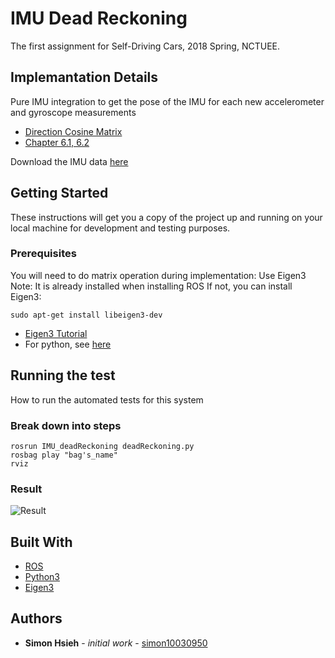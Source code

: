 # IMU Dead Reckoning
The first assignment for Self-Driving Cars, 2018 Spring, NCTUEE.

## Implemantation Details
Pure IMU integration to	get	the	pose of	the	IMU	for	each new accelerometer and gyroscope 
measurements
- [Direction Cosine Matrix](http://www.starlino.com/dcm_tutorial.html)
- [Chapter 6.1, 6.2](https://www.cl.cam.ac.uk/techreports/UCAM-CL-TR-696.pdf)

Download the IMU data [here](https://drive.google.com/file/d/1hmGRmqLOlDLXahHyDBTpedyqZl6V-Byw/view)

## Getting Started
These instructions will get you a copy of the project up and running on your local machine for development and testing purposes.

### Prerequisites
You will need to do matrix operation during implementation: Use Eigen3
Note: It is already installed when installing ROS
If not, you can install Eigen3:
```
sudo apt-get install libeigen3-dev
```
- [Eigen3 Tutorial](http://eigen.tuxfamily.org/dox-devel/group__QuickRefPage.html)
- For python, see [here](https://github.com/jrl-umi3218/Eigen3ToPython)

## Running the test
How to run the automated tests for this system

### Break down into steps
```
rosrun IMU_deadReckoning deadReckoning.py
rosbag play "bag's_name"
rviz
```

### Result
![Result](https://github.com/simon10030950/Self-Driving-Car/blob/master/IMU_DeadReckoning/src/IMU_deadReckoning/result.png)

## Built With
- [ROS](http://www.ros.org/)
- [Python3](https://www.python.org/download/releases/3.0/)
- [Eigen3](http://eigen.tuxfamily.org/index.php?title=Main_Page)

## Authors
- **Simon Hsieh** - *initial work* - [simon10030950](https://github.com/simon10030950)



